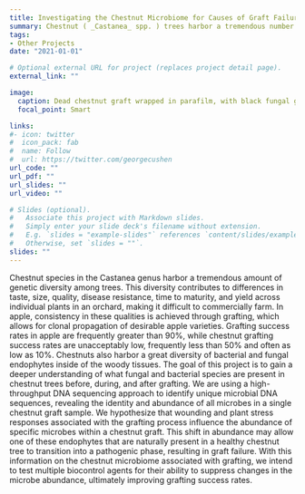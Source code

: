 ```yaml
---
title: Investigating the Chestnut Microbiome for Causes of Graft Failure
summary: Chestnut ( _Castanea_ spp. ) trees harbor a tremendous number of fungal and bacterail endophytes. They are also extremely difficult to clonally propagate via grafting. Using an amplicon-sequencing based microbiome approach, we are looking for biological explanaitions to such high rates of graft failure.
tags:
- Other Projects
date: "2021-01-01"

# Optional external URL for project (replaces project detail page).
external_link: ""

image:
  caption: Dead chestnut graft wrapped in parafilm, with black fungal growth visible
  focal_point: Smart

links:
#- icon: twitter
#  icon_pack: fab
#  name: Follow
#  url: https://twitter.com/georgecushen
url_code: ""
url_pdf: ""
url_slides: ""
url_video: ""

# Slides (optional).
#   Associate this project with Markdown slides.
#   Simply enter your slide deck's filename without extension.
#   E.g. `slides = "example-slides"` references `content/slides/example-slides.md`.
#   Otherwise, set `slides = ""`.
slides: ""
---
```


Chestnut species in the Castanea genus harbor a tremendous amount of genetic diversity among trees. This diversity contributes to differences in taste, size, quality, disease resistance, time to maturity, and yield across individual plants in an orchard, making it difficult to commercially farm. In apple, consistency in these qualities is achieved through grafting, which allows for clonal propagation of desirable apple varieties. Grafting success rates in apple are frequently greater than 90%, while chestnut grafting success rates are unacceptably low, frequently less than 50% and often as low as 10%. Chestnuts also harbor a great diversity of bacterial and fungal endophytes inside of the woody tissues. The goal of this project is to gain a deeper understanding of what fungal and bacterial species are present in chestnut trees before, during, and after grafting. We are using a high-throughput DNA sequencing approach to identify unique microbial DNA sequences, revealing the identity and abundance of all microbes in a single chestnut graft sample. We hypothesize that wounding and plant stress responses associated with the grafting process influence the abundance of specific microbes within a chestnut graft. This shift in abundance may allow one of these endophytes that are naturally present in a healthy chestnut tree to transition into a pathogenic phase, resulting in graft failure. With this information on the chestnut microbiome associated with grafting, we intend to test multiple biocontrol agents for their ability to suppress changes in the microbe abundance, ultimately improving grafting success rates. 
